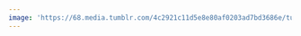 ```yaml
---
image: 'https://68.media.tumblr.com/4c2921c11d5e8e80af0203ad7bd3686e/tumblr_ni11rgzHyg1tbdx3so1_1280.jpg'
---
```


